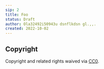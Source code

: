 ```yaml
---
sip: 2
title: Foo
status: Draft
author: Ola32492i50943u dsnflkdsn gl.,,.
created: 2022-10-02
---
```


<!--
Malformed author
-->

## Copyright

Copyright and related rights waived via [CC0](../LICENSE).
